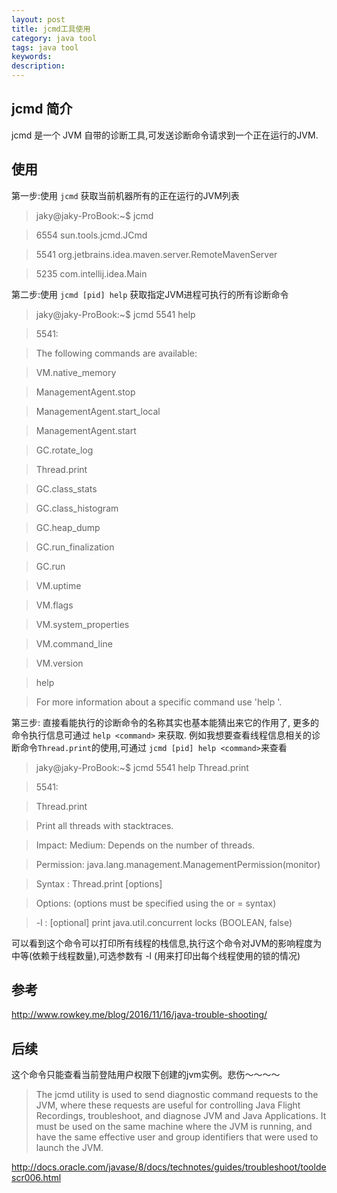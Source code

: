 ```yaml
---
layout: post
title: jcmd工具使用
category: java tool
tags: java tool
keywords:
description:
---
```


## jcmd 简介

jcmd 是一个 JVM 自带的诊断工具,可发送诊断命令请求到一个正在运行的JVM.

## 使用
第一步:使用 `jcmd` 获取当前机器所有的正在运行的JVM列表

>jaky@jaky-ProBook:~$ jcmd

>6554 sun.tools.jcmd.JCmd

>5541 org.jetbrains.idea.maven.server.RemoteMavenServer

>5235 com.intellij.idea.Main

第二步:使用 `jcmd [pid] help` 获取指定JVM进程可执行的所有诊断命令

>jaky@jaky-ProBook:~$ jcmd 5541 help

>5541:

>The following commands are available:

>VM.native_memory

>ManagementAgent.stop

>ManagementAgent.start_local

>ManagementAgent.start

>GC.rotate_log

>Thread.print

>GC.class_stats

>GC.class_histogram

>GC.heap_dump

>GC.run_finalization

>GC.run

>VM.uptime

>VM.flags

>VM.system_properties

>VM.command_line

>VM.version

>help

>For more information about a specific command use 'help <command>'.

第三步: 直接看能执行的诊断命令的名称其实也基本能猜出来它的作用了, 更多的命令执行信息可通过 `help <command>` 来获取.
例如我想要查看线程信息相关的诊断命令`Thread.print`的使用,可通过 `jcmd [pid] help <command>`来查看

>jaky@jaky-ProBook:~$ jcmd 5541 help Thread.print

>5541:

>Thread.print

>Print all threads with stacktraces.

>Impact: Medium: Depends on the number of threads.

>Permission: java.lang.management.ManagementPermission(monitor)

>Syntax : Thread.print [options]

>Options: (options must be specified using the <key> or <key>=<value> syntax)

>	-l : [optional] print java.util.concurrent locks (BOOLEAN, false)

可以看到这个命令可以打印所有线程的栈信息,执行这个命令对JVM的影响程度为中等(依赖于线程数量),可选参数有 -l (用来打印出每个线程使用的锁的情况)

## 参考
http://www.rowkey.me/blog/2016/11/16/java-trouble-shooting/

## 后续

这个命令只能查看当前登陆用户权限下创建的jvm实例。悲伤～～～～

> The jcmd utility is used to send diagnostic command requests to the JVM, where these requests are useful for controlling Java Flight Recordings, troubleshoot, and diagnose JVM and Java Applications. It must be used on the same machine where the JVM is running, and have the same effective user and group identifiers that were used to launch the JVM.


http://docs.oracle.com/javase/8/docs/technotes/guides/troubleshoot/tooldescr006.html
